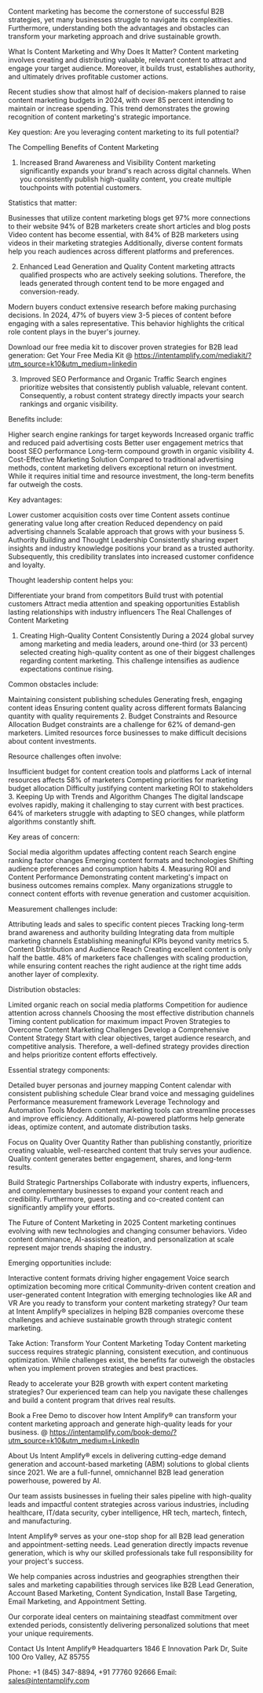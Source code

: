 Content marketing has become the cornerstone of successful B2B strategies, yet many businesses struggle to navigate its complexities. Furthermore, understanding both the advantages and obstacles can transform your marketing approach and drive sustainable growth.

What Is Content Marketing and Why Does It Matter?
Content marketing involves creating and distributing valuable, relevant content to attract and engage your target audience. Moreover, it builds trust, establishes authority, and ultimately drives profitable customer actions.

Recent studies show that almost half of decision-makers planned to raise content marketing budgets in 2024, with over 85 percent intending to maintain or increase spending. This trend demonstrates the growing recognition of content marketing's strategic importance.

Key question: Are you leveraging content marketing to its full potential?

The Compelling Benefits of Content Marketing
1. Increased Brand Awareness and Visibility
Content marketing significantly expands your brand's reach across digital channels. When you consistently publish high-quality content, you create multiple touchpoints with potential customers.

Statistics that matter:

Businesses that utilize content marketing blogs get 97% more connections to their website
94% of B2B marketers create short articles and blog posts
Video content has become essential, with 84% of B2B marketers using videos in their marketing strategies
Additionally, diverse content formats help you reach audiences across different platforms and preferences.

2. Enhanced Lead Generation and Quality
Content marketing attracts qualified prospects who are actively seeking solutions. Therefore, the leads generated through content tend to be more engaged and conversion-ready.

Modern buyers conduct extensive research before making purchasing decisions. In 2024, 47% of buyers view 3-5 pieces of content before engaging with a sales representative. This behavior highlights the critical role content plays in the buyer's journey.

Download our free media kit to discover proven strategies for B2B lead generation: Get Your Free Media Kit @ https://intentamplify.com/mediakit/?utm_source=k10&utm_medium=linkedin

3. Improved SEO Performance and Organic Traffic
Search engines prioritize websites that consistently publish valuable, relevant content. Consequently, a robust content strategy directly impacts your search rankings and organic visibility.

Benefits include:

Higher search engine rankings for target keywords
Increased organic traffic and reduced paid advertising costs
Better user engagement metrics that boost SEO performance
Long-term compound growth in organic visibility
4. Cost-Effective Marketing Solution
Compared to traditional advertising methods, content marketing delivers exceptional return on investment. While it requires initial time and resource investment, the long-term benefits far outweigh the costs.

Key advantages:

Lower customer acquisition costs over time
Content assets continue generating value long after creation
Reduced dependency on paid advertising channels
Scalable approach that grows with your business
5. Authority Building and Thought Leadership
Consistently sharing expert insights and industry knowledge positions your brand as a trusted authority. Subsequently, this credibility translates into increased customer confidence and loyalty.

Thought leadership content helps you:

Differentiate your brand from competitors
Build trust with potential customers
Attract media attention and speaking opportunities
Establish lasting relationships with industry influencers
The Real Challenges of Content Marketing
1. Creating High-Quality Content Consistently
During a 2024 global survey among marketing and media leaders, around one-third (or 33 percent) selected creating high-quality content as one of their biggest challenges regarding content marketing. This challenge intensifies as audience expectations continue rising.

Common obstacles include:

Maintaining consistent publishing schedules
Generating fresh, engaging content ideas
Ensuring content quality across different formats
Balancing quantity with quality requirements
2. Budget Constraints and Resource Allocation
Budget constraints are a challenge for 62% of demand-gen marketers. Limited resources force businesses to make difficult decisions about content investments.

Resource challenges often involve:

Insufficient budget for content creation tools and platforms
Lack of internal resources affects 58% of marketers
Competing priorities for marketing budget allocation
Difficulty justifying content marketing ROI to stakeholders
3. Keeping Up with Trends and Algorithm Changes
The digital landscape evolves rapidly, making it challenging to stay current with best practices. 64% of marketers struggle with adapting to SEO changes, while platform algorithms constantly shift.

Key areas of concern:

Social media algorithm updates affecting content reach
Search engine ranking factor changes
Emerging content formats and technologies
Shifting audience preferences and consumption habits
4. Measuring ROI and Content Performance
Demonstrating content marketing's impact on business outcomes remains complex. Many organizations struggle to connect content efforts with revenue generation and customer acquisition.

Measurement challenges include:

Attributing leads and sales to specific content pieces
Tracking long-term brand awareness and authority building
Integrating data from multiple marketing channels
Establishing meaningful KPIs beyond vanity metrics
5. Content Distribution and Audience Reach
Creating excellent content is only half the battle. 48% of marketers face challenges with scaling production, while ensuring content reaches the right audience at the right time adds another layer of complexity.

Distribution obstacles:

Limited organic reach on social media platforms
Competition for audience attention across channels
Choosing the most effective distribution channels
Timing content publication for maximum impact
Proven Strategies to Overcome Content Marketing Challenges
Develop a Comprehensive Content Strategy
Start with clear objectives, target audience research, and competitive analysis. Therefore, a well-defined strategy provides direction and helps prioritize content efforts effectively.

Essential strategy components:

Detailed buyer personas and journey mapping
Content calendar with consistent publishing schedule
Clear brand voice and messaging guidelines
Performance measurement framework
Leverage Technology and Automation Tools
Modern content marketing tools can streamline processes and improve efficiency. Additionally, AI-powered platforms help generate ideas, optimize content, and automate distribution tasks.

Focus on Quality Over Quantity
Rather than publishing constantly, prioritize creating valuable, well-researched content that truly serves your audience. Quality content generates better engagement, shares, and long-term results.

Build Strategic Partnerships
Collaborate with industry experts, influencers, and complementary businesses to expand your content reach and credibility. Furthermore, guest posting and co-created content can significantly amplify your efforts.

The Future of Content Marketing in 2025
Content marketing continues evolving with new technologies and changing consumer behaviors. Video content dominance, AI-assisted creation, and personalization at scale represent major trends shaping the industry.

Emerging opportunities include:

Interactive content formats driving higher engagement
Voice search optimization becoming more critical
Community-driven content creation and user-generated content
Integration with emerging technologies like AR and VR
Are you ready to transform your content marketing strategy? Our team at Intent Amplify® specializes in helping B2B companies overcome these challenges and achieve sustainable growth through strategic content marketing.

Take Action: Transform Your Content Marketing Today
Content marketing success requires strategic planning, consistent execution, and continuous optimization. While challenges exist, the benefits far outweigh the obstacles when you implement proven strategies and best practices.

Ready to accelerate your B2B growth with expert content marketing strategies? Our experienced team can help you navigate these challenges and build a content program that drives real results.

Book a Free Demo to discover how Intent Amplify® can transform your content marketing approach and generate high-quality leads for your business. @ https://intentamplify.com/book-demo/?utm_source=k10&utm_medium=LinkedIn

About Us
Intent Amplify® excels in delivering cutting-edge demand generation and account-based marketing (ABM) solutions to global clients since 2021. We are a full-funnel, omnichannel B2B lead generation powerhouse, powered by AI.

Our team assists businesses in fueling their sales pipeline with high-quality leads and impactful content strategies across various industries, including healthcare, IT/data security, cyber intelligence, HR tech, martech, fintech, and manufacturing.

Intent Amplify® serves as your one-stop shop for all B2B lead generation and appointment-setting needs. Lead generation directly impacts revenue generation, which is why our skilled professionals take full responsibility for your project's success.

We help companies across industries and geographies strengthen their sales and marketing capabilities through services like B2B Lead Generation, Account Based Marketing, Content Syndication, Install Base Targeting, Email Marketing, and Appointment Setting.

Our corporate ideal centers on maintaining steadfast commitment over extended periods, consistently delivering personalized solutions that meet your unique requirements.

Contact Us
Intent Amplify® Headquarters
1846 E Innovation Park Dr, Suite 100
Oro Valley, AZ 85755

Phone: +1 (845) 347-8894, +91 77760 92666
Email: sales@intentamplify.com
